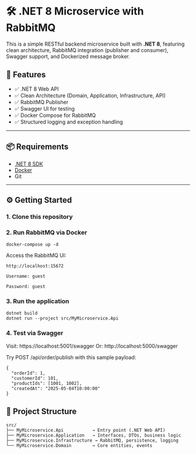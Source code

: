 # 🛠️ .NET 8 Microservice with RabbitMQ

This is a simple RESTful backend microservice built with **.NET 8**, featuring clean architecture, RabbitMQ integration (publisher and consumer), Swagger support, and Dockerized message broker.

## 🚀 Features

- ✅ .NET 8 Web API
- ✅ Clean Architecture (Domain, Application, Infrastructure, API)
- ✅ RabbitMQ Publisher
- ✅ Swagger UI for testing
- ✅ Docker Compose for RabbitMQ
- ✅ Structured logging and exception handling

---

## 📦 Requirements

- [.NET 8 SDK](https://dotnet.microsoft.com/en-us/download/dotnet/8.0)
- [Docker](https://www.docker.com/)
- Git

---

## ⚙️ Getting Started

### 1. Clone this repository

### 2. Run RabbitMQ via Docker
```
docker-compose up -d
```

Access the RabbitMQ UI:

    http://localhost:15672

    Username: guest

    Password: guest

### 3. Run the application
```
dotnet build
dotnet run --project src/MyMicroservice.Api
```

### 4. Test via Swagger

Visit: https://localhost:5001/swagger
Or: http://localhost:5000/swagger

Try POST /api/order/publish with this sample payload:
```
{
  "orderId": 1,
  "customerId": 101,
  "productIds": [1001, 1002],
  "createdAt": "2025-05-04T10:00:00"
}
```


## 🧪 Project Structure
```
src/
├── MyMicroservice.Api           → Entry point (.NET Web API)
├── MyMicroservice.Application   → Interfaces, DTOs, business logic
├── MyMicroservice.Infrastructure → RabbitMQ, persistence, logging
└── MyMicroservice.Domain        → Core entities, events
```
